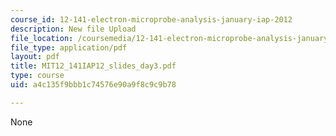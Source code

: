 ```yaml
---
course_id: 12-141-electron-microprobe-analysis-january-iap-2012
description: New file Upload
file_location: /coursemedia/12-141-electron-microprobe-analysis-january-iap-2012/a4c135f9bbb1c74576e90a9f8c9c9b78_MIT12_141IAP12_slides_day3.pdf
file_type: application/pdf
layout: pdf
title: MIT12_141IAP12_slides_day3.pdf
type: course
uid: a4c135f9bbb1c74576e90a9f8c9c9b78

---
```

None